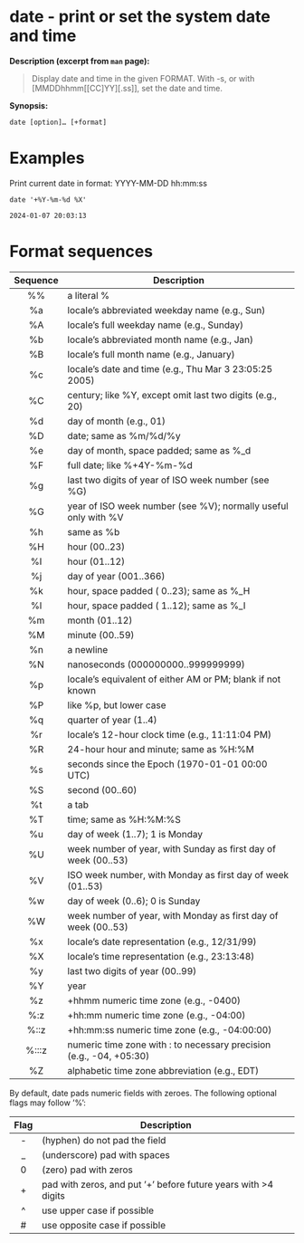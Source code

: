 # date - print or set the system date and time

**Description (excerpt from `man` page):**

> Display date and time in the given FORMAT.  With -s, or with \[MMDDhhmm\[\[CC]YY]\[.ss]], set the date and time.

**Synopsis:**

`date [option]… [+format]`

# Examples

Print current date in format: YYYY-MM-DD hh:mm:ss
```shell
date '+%Y-%m-%d %X'
```
```shell
2024-01-07 20:03:13
```

# Format sequences

| Sequence | Description                                                         |
|:--------:| ------------------------------------------------------------------- |
|    %%    | a literal %                                                         |
|    %a    | locale’s abbreviated weekday name (e.g., Sun)                       |
|    %A    | locale’s full weekday name (e.g., Sunday)                           |
|    %b    | locale’s abbreviated month name (e.g., Jan)                         |
|    %B    | locale’s full month name (e.g., January)                            |
|    %c    | locale’s date and time (e.g., Thu Mar  3 23:05:25 2005)             |
|    %C    | century; like %Y, except omit last two digits (e.g., 20)            |
|    %d    | day of month (e.g., 01)                                             |
|    %D    | date; same as %m/%d/%y                                              |
|    %e    | day of month, space padded; same as %_d                             |
|    %F    | full date; like %+4Y-%m-%d                                          |
|    %g    | last two digits of year of ISO week number (see %G)                 |
|    %G    | year of ISO week number (see %V); normally useful only with %V      |
|    %h    | same as %b                                                          |
|    %H    | hour (00..23)                                                       |
|    %I    | hour (01..12)                                                       |
|    %j    | day of year (001..366)                                              |
|    %k    | hour, space padded ( 0..23); same as %_H                            |
|    %l    | hour, space padded ( 1..12); same as %_I                            |
|    %m    | month (01..12)                                                      |
|    %M    | minute (00..59)                                                     |
|    %n    | a newline                                                           |
|    %N    | nanoseconds (000000000..999999999)                                  |
|    %p    | locale’s equivalent of either AM or PM; blank if not known          |
|    %P    | like %p, but lower case                                             |
|    %q    | quarter of year (1..4)                                              |
|    %r    | locale’s 12-hour clock time (e.g., 11:11:04 PM)                     |
|    %R    | 24-hour hour and minute; same as %H:%M                              |
|    %s    | seconds since the Epoch (1970-01-01 00:00 UTC)                      |
|    %S    | second (00..60)                                                     |
|    %t    | a tab                                                               |
|    %T    | time; same as %H:%M:%S                                              |
|    %u    | day of week (1..7); 1 is Monday                                     |
|    %U    | week number of year, with Sunday as first day of week (00..53)      |
|    %V    | ISO week number, with Monday as first day of week (01..53)          |
|    %w    | day of week (0..6); 0 is Sunday                                     |
|    %W    | week number of year, with Monday as first day of week (00..53)      |
|    %x    | locale’s date representation (e.g., 12/31/99)                       |
|    %X    | locale’s time representation (e.g., 23:13:48)                       |
|    %y    | last two digits of year (00..99)                                    |
|    %Y    | year                                                                |
|    %z    | +hhmm numeric time zone (e.g., -0400)                               |
|   %:z    | +hh:mm numeric time zone (e.g., -04:00)                             |
|   %::z   | +hh:mm:ss numeric time zone (e.g., -04:00:00)                       |
|  %:::z   | numeric time zone with : to necessary precision (e.g., -04, +05:30) |
|    %Z    | alphabetic time zone abbreviation (e.g., EDT)                       | 


By default, date pads numeric fields with zeroes.  The following optional flags may follow ’%’:

| Flag | Description                                                    |
|:----:| -------------------------------------------------------------- |
|  -   | (hyphen) do not pad the field                                  |
|  _   | (underscore) pad with spaces                                   |
|  0   | (zero) pad with zeros                                          |
|  +   | pad with zeros, and put ’+’ before future years with >4 digits |
|  ^   | use upper case if possible                                     |
|  #   | use opposite case if possible                                  |